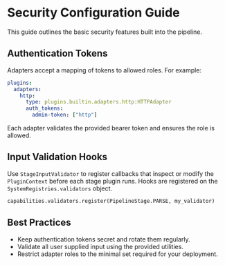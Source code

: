 # Security Configuration Guide

This guide outlines the basic security features built into the pipeline.

## Authentication Tokens

Adapters accept a mapping of tokens to allowed roles. For example:

```yaml
plugins:
  adapters:
    http:
      type: plugins.builtin.adapters.http:HTTPAdapter
      auth_tokens:
        admin-token: ["http"]
```

Each adapter validates the provided bearer token and ensures the role is allowed.

## Input Validation Hooks

Use `StageInputValidator` to register callbacks that inspect or modify the
`PluginContext` before each stage plugin runs. Hooks are registered on the
`SystemRegistries.validators` object.

```python
capabilities.validators.register(PipelineStage.PARSE, my_validator)
```

## Best Practices

- Keep authentication tokens secret and rotate them regularly.
- Validate all user supplied input using the provided utilities.
- Restrict adapter roles to the minimal set required for your deployment.

